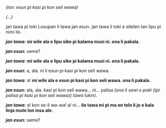 *(lon: esun pi kasi pi kon seli wawa)*

*(...)*

jan tawa pi toki Losupan li tawa jan esun. jan tawa li toki e sitelen tan lipu pi nimi ilo.

***jan tawa:*** **mi wile ala e lipu sike pi kalama musi ni. ona li pakala.**

***jan esun:*** seme?

***jan tawa:*** **mi wile ala e lipu sike pi kalama musi ni. ona li pakala.**

***jan esun:*** a, ala. ni li esun pi kasi pi kon seli wawa.

***jan tawa:*** a! **mi wile ala e esun pi kasi pi kon seli wawa. ona li pakala.**

***jan esun:*** ala, ala. kasi pi kon seli wawa... ni... palisa *(ona li sewi e poki ((pi palisa pi kasi pi kon seli wawa)) tawa lukin)*.

***jan tawa:*** a! kon se-li wa-wa! a! ni... **ilo tawa mi pi ma en telo li jo e kala linja mute lon insa ale.**

***jan esun:*** seme?
